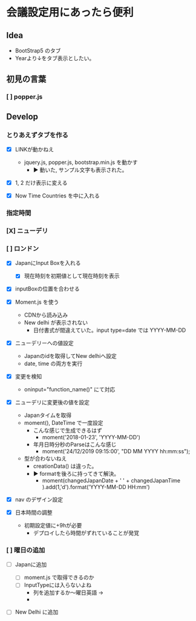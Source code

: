 # 会議設定用にあったら便利

## Idea
* BootStrap5 のタブ
* Yearより↓をタブ表示としたい。

## 初見の言葉
### [ ] popper.js

## Develop
### とりあえずタブを作る
* [X] LINKが動かねえ
  * jquery.js, popper.js, bootstrap.min.js を動かす
    * ▶ 動いた, サンプル文字も表示された。

* [X] 1, 2 だけ表示に変える
* [X] Now Time Countries を中に入れる

### 指定時間

### [X] ニューデリ
### [ ] ロンドン 

* [X] JapanにInput Boxを入れる
  * [X] 現在時刻を初期値として現在時刻を表示

* [X] inputBoxの位置を合わせる

* [X] Moment.js を使う
  * CDNから読み込み
  * New delhi が表示されない
    * 日付書式が間違えていた。input type=date では YYYY-MM-DD

* [X] ニューデリーへの値設定
  * Japanのidを取得してNew delhiへ設定
  * date, time の両方を実行

* [X] 変更を検知
  * oninput="function_name()" にて対応

* [X] ニューデリに変更後の値を設定
  * Japanタイムを取得
  * moment(), DateTime で一度設定
    * こんな感じで生成できるはず
      * moment('2018-01-23', 'YYYY-MM-DD')
    * 年月日時分秒のParseはこんな感じ
      * moment('24/12/2019 09:15:00', "DD MM YYYY hh:mm:ss");
  * 型が合わないねえ
    * creationData() は違った。
    * ▶ formatを後ろに持ってきて解決。
      * moment(changedJapanDate + ' ' + changedJapanTime ).add(1,'d').format('YYYY-MM-DD HH:mm')

* [X] nav のデザイン設定

* [X] 日本時間の調整
  * 初期設定値に+9hが必要
    * デプロイしたら時間がずれていることが発覚

### [ ] 曜日の追加

* [ ] Japanに追加
  * [ ] moment.js で取得できるのか
  * [ ] InputTypeには入らないよね
    * 列を追加するか～曜日英語 -> 
    * 
* [ ] New Delhi に追加

